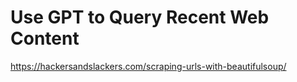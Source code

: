 # Use GPT to Query Recent Web Content

https://hackersandslackers.com/scraping-urls-with-beautifulsoup/

